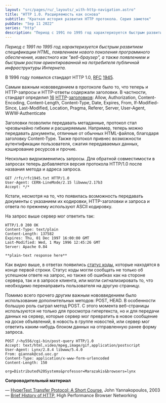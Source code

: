 ```yaml
---
layout: "src/pages/ru/_layouts/_with-http-navigation.astro"
title: "HTTP 1.0. Расширяемость как основа"
subtitle: "Краткая история развития HTTP протокола. Серия заметок"
pubDate: "Sep 11 2022"
series: "http"
description: "Период с 1991 по 1995 год характеризуется быстрым развитием спецификации HTML, появлением нового поколения программного обеспечения, известного как 'веб-браузер', а также появлением и быстрым ростом ориентированной на потребителя публичной инфраструктуры Интернета."
---
```


_Период с 1991 по 1995 год характеризуется быстрым развитием спецификации HTML, появлением нового поколения программного обеспечения, известного как "веб-браузер", а также появлением и быстрым ростом ориентированной на потребителя публичной инфраструктуры Интернета._  
  
В 1996 году появился стандарт HTTP 1.0, [RFC](https://tools.ietf.org/html/rfc1945) [1945](https://tools.ietf.org/html/rfc1945).  
  
Самым важным нововведением в протоколе было то, что теперь и HTTP-запросы и HTTP-ответы содержали заголовки. В частности, стандарт определил [16](https://www.rfc-editor.org/rfc/rfc1945#section-10) [HTTP](https://www.rfc-editor.org/rfc/rfc1945#section-10)\-[заголовков](https://www.rfc-editor.org/rfc/rfc1945#section-10): Allow, Authorization, Content-Encoding, Content-Length, Content-Type, Date, Expires, From, If-Modified-Since, Last-Modified, Location, Pragma, Referer, Server, User-Agent, WWW-Authenticate  
  
Заголовки позволили передавать метаданные, протокол стал чрезвычайно гибким и расширяемым. Например, теперь можно передавать документы, отличные от обычных HTML-файлов, благодаря заголовку Content-Type. Также протокол привнес возможности аутентификации пользователя, сжатия передаваемых данных, кэширование ресурсов и прочие.  
  
Несколько видоизменились запросы. Для обратной совместимости в запросах теперь добавляется версия протокола HTTP/1.0 после названия метода и адреса запроса.  
  
```
GET /rfc/rfc1945.txt HTTP/1.0
User-Agent: CERN-LineMode/2.15 libwww/2.17b3
Accept: */*
```  
  
Кстати, несмотря на то, что появилась возможность передавать документы с указанием их кодировки, HTTP-заголовки и запроса и ответа по прежнему используют ASCII кодировку.  
  
На запрос выше сервер мог ответить так:  
 
```
HTTP/1.0 200 OK 
Content-Type: text/plain
Content-Length: 137582
Expires: Thu, 01 Dec 1997 16:00:00 GMT
Last-Modified: Wed, 1 May 1996 12:45:26 GMT
Server: Apache 0.84

**plain-text response here**
```
  
Как видно выше, в ответах появились [статус коды](https://www.rfc-editor.org/rfc/rfc1945#section-9), которые находятся в конце первой строки. Статус коды могли сообщать не только об успешном ответе на запрос, но также об ошибках как на стороне сервера, так и в запросе клиента, или могли сигнализировать то, что необходимо перенаправить пользователя на другую страницу.  
  
Помимо всего прочего другим важным нововведением было использование дополнительных методов: POST, HEAD. В особенности большую роль сыграл метод POST. С этого момента веб-страницы используются не только для просмотра гипертекста, но и для передачи данных на сервер, которые сервер мог превратить в новое сообщение на доске объявлений, в новость в группе новостей, или сервер мог ответить каким-нибудь блоком данных на отправленную ранее форму запроса.  
  
```
POST /~hy556/cgi-bin/post-query HTTP/1.0
Accept: text/html,video/mpeg,image/gif,application/postscript
User-Agent: Lynx/2.8.4 libwww/5.4.0
From: giannak@csd.uoc.gr
Content-Type: application/x-www-form-urlencoded
Content-Length: 150

org=Distributed%20Systems&professor=Marazakis&browsers=lynx
```
  
**Сопроводительный материал**  

— [HyperText Transfer Protocol: A Short Course](https://condor.depaul.edu/dmumaugh/readings/handouts/SE435/HTTP/), John Yannakopoulos, 2003  
— [Brief History of HTTP](https://hpbn.co/brief-history-of-http/), High Performance Browser Networking
